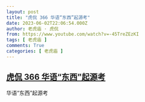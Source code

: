 ```yaml
---
layout: post
title: "虎侃 366 华语“东西”起源考"
date: 2023-06-02T22:06:54.000Z
author: 老虎庙 · 虎侃
from: https://www.youtube.com/watch?v=-45TreZEzKI
tags: [ 老虎庙 ]
comments: True
categories: [ 老虎庙 ]
---
```

<!--1685743614000-->
[虎侃 366 华语“东西”起源考](https://www.youtube.com/watch?v=-45TreZEzKI)
------

<div>
华语“东西”起源考
</div>
